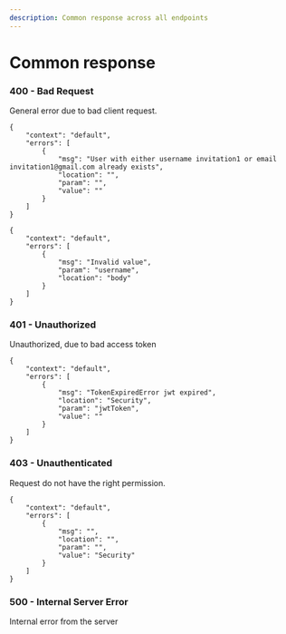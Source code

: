 ```yaml
---
description: Common response across all endpoints
---
```


# Common response

### 400 - Bad Request

General error due to bad client request.

```text
{
    "context": "default",
    "errors": [
        {
            "msg": "User with either username invitation1 or email invitation1@gmail.com already exists",
            "location": "",
            "param": "",
            "value": ""
        }
    ]
}
```

```text
{
    "context": "default",
    "errors": [
        {
            "msg": "Invalid value",
            "param": "username",
            "location": "body"
        }
    ]
}
```

### 401 - Unauthorized

Unauthorized, due to bad access token

```text
{
    "context": "default",
    "errors": [
        {
            "msg": "TokenExpiredError jwt expired",
            "location": "Security",
            "param": "jwtToken",
            "value": ""
        }
    ]
}
```

### 403 - Unauthenticated

Request do not have the right permission.

```text
{
    "context": "default",
    "errors": [
        {
            "msg": "",
            "location": "",
            "param": "",
            "value": "Security"
        }
    ]
}
```

### 500 - Internal Server Error

Internal error from the server

```text

```

